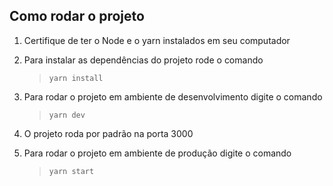 ## Como rodar o projeto

1. Certifique de ter o Node e o yarn instalados em seu computador

2. Para instalar as dependências do projeto rode o comando

   > `yarn install`

3. Para rodar o projeto em ambiente de desenvolvimento digite o comando

   > `yarn dev`

4. O projeto roda por padrão na porta 3000

5. Para rodar o projeto em ambiente de produção digite o comando
   > `yarn start`
